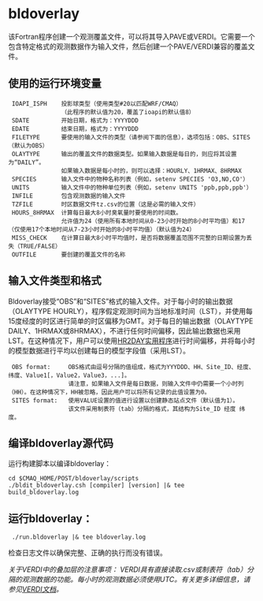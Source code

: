 bldoverlay
========

该Fortran程序创建一个观测覆盖文件，可以将其导入PAVE或VERDI。它需要一个包含特定格式的观测数据作为输入文件，然后创建一个PAVE/VERDI兼容的覆盖文件。

## 使用的运行环境变量

```
 IOAPI_ISPH    投影球类型（使用类型#20以匹配WRF/CMAQ）
               （此程序的默认值为20，覆盖了ioapi的默认值8）
 SDATE         开始日期，格式为：YYYYDDD
 EDATE         结束日期，格式为：YYYYDDD
 FILETYPE      要使用的输入文件的类型（请参阅下面的信息），选项包括：OBS、SITES（默认为OBS）
 OLAYTYPE      输出的覆盖文件的数据类型。如果输入数据是每日的，则应将其设置为“DAILY”。
               如果输入数据是每小时的，则可以选择：HOURLY、1HRMAX、8HRMAX
 SPECIES       输入文件中的物种名称列表（例如，setenv SPECIES 'O3,NO,CO'）
 UNITS         输入文件中的物种单位列表（例如，setenv UNITS 'ppb,ppb,ppb'）
 INFILE        包含观测数据的输入文件
 TZFILE        时区数据文件tz.csv的位置（这是必需的输入文件）
 HOURS_8HRMAX  计算每日最大8小时臭氧量时要使用的时间数。
               允许值为24（使用所有本地时间从0-23小时开始的8小时平均值）和17（仅使用17个本地时间从7-23小时开始的8小时平均值）（默认值为24）
 MISS_CHECK    在计算日最大8小时平均值时，是否将数据覆盖范围不完整的日期设置为丢失（TRUE/FALSE）
 OUTFILE       要创建的覆盖文件的名称
```

## 输入文件类型和格式

Bldoverlay接受“OBS”和“SITES”格式的输入文件。对于每小时的输出数据（OLAYTYPE HOURLY），程序假定观测时间为当地标准时间（LST），并使用每15度经度的时区进行简单的时区偏移为GMT。对于每日的输出数据（OLAYTYPE DAILY、1HRMAX或8HRMAX），不进行任何时间偏移，因此输出数据也采用LST。在这种情况下，用户可以使用[HR2DAY实用程序]( ../hr2day )进行时间偏移，并将每小时的模型数据进行平均以创建每日的模型字段值（采用LST）。

```
 OBS format:     OBS格式由逗号分隔的值组成，格式为YYYDDD、HH、Site_ID、经度、纬度、Value1[，Value2，Value3，...]。
				 请注意，如果输入文件是每日数据，则输入文件中仍需要一个小时列（HH）。在这种情况下，HH被忽略，因此用户可以将所有记录的此值设置为0。
 SITES format:   使用VALUE设置的值进行设置以创建静态站点文件（默认值为1）。
                 该文件采用制表符（tab）分隔的格式，其结构为Site_ID 经度 纬度。
```
## 编译bldoverlay源代码

运行构建脚本以编译bldoverlay：

```
cd $CMAQ_HOME/POST/bldoverlay/scripts
./bldit_bldoverlay.csh [compiler] [version] |& tee build_bldoverlay.log
```


## 运行bldoverlay：
```
 ./run.bldoverlay |& tee bldoverlay.log
```

检查日志文件以确保完整、正确的执行而没有错误。

*关于VERDI中的叠加层的注意事项：
VERDI具有直接读取.csv或制表符（tab）分隔的观测数据的功能。每小时的观测数据必须使用UTC。有关更多详细信息，请参见[VERDI文档]( https://github.com/CEMPD/VERDI/releases )。*

